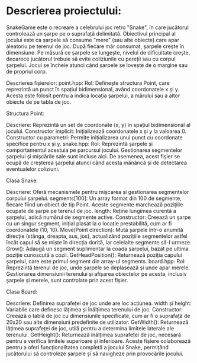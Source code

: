 # Descrierea proiectului:
SnakeGame este o recreare a celebrului joc retro "Snake", în care jucătorul controlează un șarpe pe o suprafață delimitată. Obiectivul principal al jocului este ca șarpele să consume "mere" (sau alte obiecte) care apar aleatoriu pe terenul de joc. După fiecare măr consumat, șarpele crește în dimensiune. Pe măsură ce șarpele se lungește, nivelul de dificultate crește, deoarece jucătorul trebuie să evite coliziunile cu pereții sau cu corpul șarpelui. Jocul se încheie atunci când șarpele se lovește de o margine sau de propriul corp.

Descrierea fișierelor:
point.hpp:
Rol: Definește structura Point, care reprezintă un punct în spațiul bidimensional, având coordonatele x și y. Acesta este folosit pentru a indica locația șarpelui, a mărului sau a altor obiecte de pe tabla de joc.

Structura Point:

Descriere: Reprezintă un set de coordonate (x, y) în spațiul bidimensional al jocului.
Constructor implicit: Inițializează coordonatele x și y la valoarea 0.
Constructor cu parametri: Permite inițializarea unui punct cu coordonate specifice pentru x și y.
snake.hpp:
Rol: Reprezintă șarpele și comportamentul acestuia pe parcursul jocului. Gestionarea segmentelor șarpelui și mișcările sale sunt incluse aici. De asemenea, acest fișier se ocupă de creșterea șarpelui atunci când acesta mănâncă și de detectarea eventualelor coliziuni.

Clasa Snake:

Descriere: Oferă mecanismele pentru mișcarea și gestionarea segmentelor corpului șarpelui.
segments[100]: Un array format din 100 de segmente, fiecare fiind un obiect de tip Point. Aceste segmente marchează pozițiile ocupate de șarpe pe terenul de joc.
length: Reține lungimea curentă a șarpelui, adică numărul de segmente active.
Constructor: Creează un șarpe cu un singur segment, inițial plasat la o locație prestabilită, cum ar fi coordonatele (10, 10).
Move(Point direction): Mută șarpele într-o anumită direcție (stânga, dreapta, sus, jos), actualizând pozițiile segmentelor astfel încât capul să se miște în direcția dorită, iar celelalte segmente să-l urmeze.
Grow(): Adaugă un segment suplimentar la coada șarpelui, bazat pe ultima poziție cunoscută a cozii.
GetHeadPosition(): Returnează poziția capului șarpelui, care este primul segment din array-ul segments.
board.hpp:
Rol: Reprezintă terenul de joc, unde șarpele se deplasează și unde apar merele. Gestionarea dimensiunii terenului și afișarea obiectelor pe acesta, inclusiv șarpele și merele, sunt controlate prin acest fișier.

Clasa Board:

Descriere: Definirea suprafeței de joc unde are loc acțiunea.
width și height: Variabile care definesc lățimea și înălțimea terenului de joc.
Constructor: Creează o tablă de joc cu dimensiunile specificate, cum ar fi o suprafață de 20x20 sau alte dimensiuni predefinite de utilizator.
GetWidth(): Returnează lățimea suprafeței de joc, utilă pentru a determina limitele laterale ale terenului.
GetHeight(): Returnează înălțimea suprafeței de joc, necesară pentru a verifica limitele superioare și inferioare.
Aceste fișiere colaborează pentru a oferi funcționalitatea completă a jocului Snake, permițând jucătorului să controleze șarpele și să navigheze prin provocările jocului.
